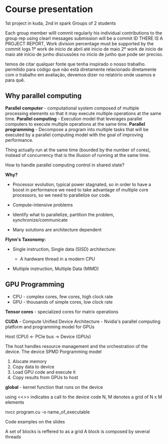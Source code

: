 # Course presentation

1st project in kuda, 2nd in spark
Groups of 2 students

Each group member willl commit regularly his individual contributions to the group rep using clearl messages
submission will be a commit ID
THERE IS A PROJECT REPORT, Work division percentage must be supported by the commit logs
1º work de inicio de abril até inicio de maio
2º work de inicio de maio até início de junho
discussões no inicio de junho que pode ser preciso.

temos de citar qualquer fonte que tenha inspirado o nosso trabalho.
permitido para código que não está diretamente relacionado diretamente com o trabalho em avaliação, devemos dizer no relatório onde usamos e para quê.

## Why parallel computing

**Parallel computer** - computational system composed of multiple processing elements so that it may execute multiple operations at the same time.
**Parallel computing** - Execution model that leverages parallel computers to execute multiple operations at the same time.
**Parallel programming** - Decompose a program into multiple tasks that will be executed by a parallel computing model with the goal of improving performance.

Thing actually run at the same time (bourded by the number of cores), instead of concurrency that is the illusion of running at the same time.

How to handle parallel computing control in shared state?

**Why?**

- Processor evolution, typical power stagnated, so in order to have a boost in performance we need to take advantage of multiple core processors, so we need to parallelize our code.
- Compute-intensive problems

- Identify what to parallelize, partition the problem, synchronize/communicate
- Many solutions are architecture dependent

**Flynn's Taxonomy:**

- Single instruction, Single data (SISD) architecture:
  - A hardware thread in a modern CPU

- Multiple instruction, Multiple Data (MIMD)

## GPU Programming

- CPU - complex cores, few cores, high clock rate
- GPU - thousands of simple cores, low clock rate

**Tensor cores** - specialized cores for matrix operations

**CUDA** - Compute Unified Device Architecture - Nvidia's parallel computing platform and programming model for GPUs


Host (CPU) <- PCIe bus -> Device (GPUs)

The host handles resource management and the orchestration of the device.
The device SPMD Porgramming model

1. Alocate memory
2. Copy data to device
3. Load GPU code and execute it
4. Copy results from GPUs to host

__global__ - kernel function that runs on the device

using <<>> indicates a call to the device code
N, M denotes a grid of N x M elements

nvcc program.cu -o name_of_executable

Code examples on the slides

A set of blocks is reffered to as a grid
A block is composed by several threads